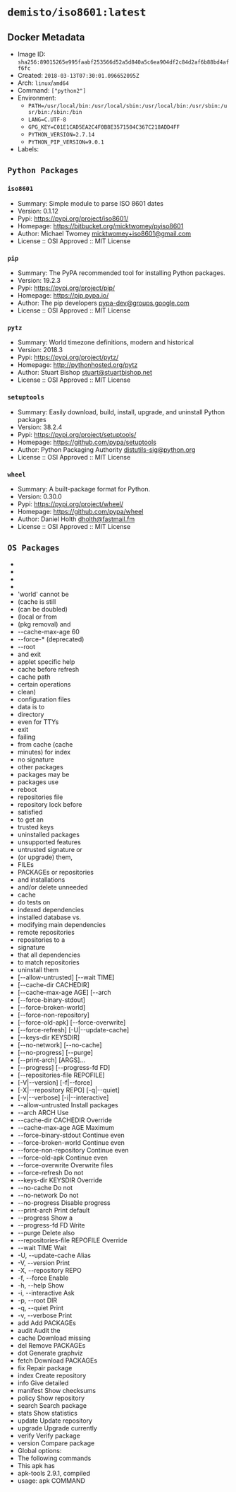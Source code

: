 # `demisto/iso8601:latest`

## Docker Metadata
- Image ID: `sha256:89015265e995faabf253566d52a5d840a5c6ea904df2c84d2af6b88bd4aff6fc`
- Created: `2018-03-13T07:30:01.096652095Z`
- Arch: `linux`/`amd64`
- Command: `["python2"]`
- Environment:
  - `PATH=/usr/local/bin:/usr/local/sbin:/usr/local/bin:/usr/sbin:/usr/bin:/sbin:/bin`
  - `LANG=C.UTF-8`
  - `GPG_KEY=C01E1CAD5EA2C4F0B8E3571504C367C218ADD4FF`
  - `PYTHON_VERSION=2.7.14`
  - `PYTHON_PIP_VERSION=9.0.1`
- Labels:


## `Python Packages`


### `iso8601`

* Summary: Simple module to parse ISO 8601 dates
* Version: 0.1.12
* Pypi: https://pypi.org/project/iso8601/
* Homepage: https://bitbucket.org/micktwomey/pyiso8601
* Author: Michael Twomey micktwomey+iso8601@gmail.com
* License :: OSI Approved :: MIT License

### `pip`

* Summary: The PyPA recommended tool for installing Python packages.
* Version: 19.2.3
* Pypi: https://pypi.org/project/pip/
* Homepage: https://pip.pypa.io/
* Author: The pip developers pypa-dev@groups.google.com
* License :: OSI Approved :: MIT License

### `pytz`

* Summary: World timezone definitions, modern and historical
* Version: 2018.3
* Pypi: https://pypi.org/project/pytz/
* Homepage: http://pythonhosted.org/pytz
* Author: Stuart Bishop stuart@stuartbishop.net
* License :: OSI Approved :: MIT License

### `setuptools`

* Summary: Easily download, build, install, upgrade, and uninstall Python packages
* Version: 38.2.4
* Pypi: https://pypi.org/project/setuptools/
* Homepage: https://github.com/pypa/setuptools
* Author: Python Packaging Authority distutils-sig@python.org
* License :: OSI Approved :: MIT License

### `wheel`

* Summary: A built-package format for Python.
* Version: 0.30.0
* Pypi: https://pypi.org/project/wheel/
* Homepage: https://github.com/pypa/wheel
* Author: Daniel Holth dholth@fastmail.fm
* License :: OSI Approved :: MIT License

## `OS Packages`

* 
* 
* 
* 
* 'world' cannot be
* (cache is still
* (can be doubled)
* (local or from
* (pkg removal) and
* --cache-max-age 60
* --force-* (deprecated)
* --root
* and exit
* applet specific help
* cache before refresh
* cache path
* certain operations
* clean)
* configuration files
* data is to
* directory
* even for TTYs
* exit
* failing
* from cache (cache
* minutes) for index
* no signature
* other packages
* packages may be
* packages use
* reboot
* repositories file
* repository lock before
* satisfied
* to get an
* trusted keys
* uninstalled packages
* unsupported features
* untrusted signature or
* (or upgrade) them,
* FILEs
* PACKAGEs or repositories
* and installations
* and/or delete unneeded
* cache
* do tests on
* indexed dependencies
* installed database vs.
* modifying main dependencies
* remote repositories
* repositories to a
* signature
* that all dependencies
* to match repositories
* uninstall them
* [--allow-untrusted] [--wait TIME]
* [--cache-dir CACHEDIR]
* [--cache-max-age AGE] [--arch
* [--force-binary-stdout]
* [--force-broken-world]
* [--force-non-repository]
* [--force-old-apk] [--force-overwrite]
* [--force-refresh] [-U|--update-cache]
* [--keys-dir KEYSDIR]
* [--no-network] [--no-cache]
* [--no-progress] [--purge]
* [--print-arch] [ARGS]...
* [--progress] [--progress-fd FD]
* [--repositories-file REPOFILE]
* [-V|--version] [-f|--force]
* [-X|--repository REPO] [-q|--quiet]
* [-v|--verbose] [-i|--interactive]
* --allow-untrusted Install packages
* --arch ARCH Use
* --cache-dir CACHEDIR Override
* --cache-max-age AGE Maximum
* --force-binary-stdout Continue even
* --force-broken-world Continue even
* --force-non-repository Continue even
* --force-old-apk Continue even
* --force-overwrite Overwrite files
* --force-refresh Do not
* --keys-dir KEYSDIR Override
* --no-cache Do not
* --no-network Do not
* --no-progress Disable progress
* --print-arch Print default
* --progress Show a
* --progress-fd FD Write
* --purge Delete also
* --repositories-file REPOFILE Override
* --wait TIME Wait
* -U, --update-cache Alias
* -V, --version Print
* -X, --repository REPO
* -f, --force Enable
* -h, --help Show
* -i, --interactive Ask
* -p, --root DIR
* -q, --quiet Print
* -v, --verbose Print
* add Add PACKAGEs
* audit Audit the
* cache Download missing
* del Remove PACKAGEs
* dot Generate graphviz
* fetch Download PACKAGEs
* fix Repair package
* index Create repository
* info Give detailed
* manifest Show checksums
* policy Show repository
* search Search package
* stats Show statistics
* update Update repository
* upgrade Upgrade currently
* verify Verify package
* version Compare package
* Global options:
* The following commands
* This apk has
* apk-tools 2.9.1, compiled
* usage: apk COMMAND
